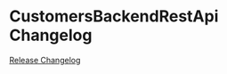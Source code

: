 # CustomersBackendRestApi Changelog

[Release Changelog](https://github.com/spryker/customers-backend-rest-api/releases)
